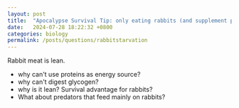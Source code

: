 ```yaml
---
layout: post
title:  "Apocalypse Survival Tip: only eating rabbits (and supplement pills) starves you to death"
date:   2024-07-28 18:22:32 +0800
categories: biology
permalink: /posts/questions/rabbitstarvation
---
```


Rabbit meat is lean.

- why can't use proteins as energy source?
- why can't digest glycogen?
- why is it lean? Survival advantage for rabbits?
- What about predators that feed mainly on rabbits?

